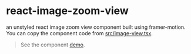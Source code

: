 # react-image-zoom-view

an unstyled react image zoom view component built using framer-motion. You can copy the component code from [src/image-view.tsx](https://github.com/malkiii/react-image-zoom-view/blob/master/src/image-view.tsx).

> See the component [demo](https://malkiii.github.io/react-image-zoom-view).
